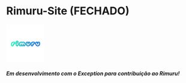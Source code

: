 # Rimuru-Site (FECHADO)

<img style="width: 20%; height: 10%;" src="rimuru.png"/>

<h5>Em desenvolvimento com o Exception para contribuição ao Rimuru!</h5>
